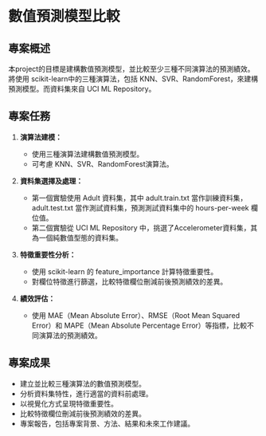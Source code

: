 # 數值預測模型比較

## 專案概述

本project的目標是建構數值預測模型，並比較至少三種不同演算法的預測績效。將使用 scikit-learn中的三種演算法，包括 KNN、SVR、RandomForest，來建構預測模型。而資料集來自 UCI ML Repository。

## 專案任務

1. **演算法建模：**
   - 使用三種演算法建構數值預測模型。
   - 可考慮 KNN、SVR、RandomForest演算法。

2. **資料集選擇及處理：**
   - 第一個實驗使用 Adult 資料集，其中 adult.train.txt 當作訓練資料集，adult.test.txt 當作測試資料集，預測測試資料集中的 hours-per-week 欄位值。
   - 第二個實驗從 UCI ML Repository 中，挑選了Accelerometer資料集，其為一個純數值型態的資料集。

3. **特徵重要性分析：**
   - 使用 scikit-learn 的 feature_importance 計算特徵重要性。
   - 對欄位特徵進行篩選，比較特徵欄位刪減前後預測績效的差異。

4. **績效評估：**
   - 使用 MAE（Mean Absolute Error）、RMSE（Root Mean Squared Error）和 MAPE（Mean Absolute Percentage Error）等指標，比較不同演算法的預測績效。

## 專案成果

- 建立並比較三種演算法的數值預測模型。
- 分析資料集特性，進行適當的資料前處理。
- 以視覺化方式呈現特徵重要性。
- 比較特徵欄位刪減前後預測績效的差異。
- 專案報告，包括專案背景、方法、結果和未來工作建議。

